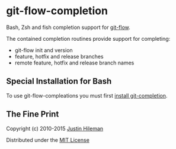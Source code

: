 git-flow-completion
===================

Bash, Zsh and fish completion support for [git-flow](http://github.com/nvie/gitflow).

The contained completion routines provide support for completing:

 * git-flow init and version
 * feature, hotfix and release branches
 * remote feature, hotfix and release branch names


Special Installation for Bash
---------------------

To use git-flow-compleations you must first 
[install git-completion](http://github.com/bobthecow/git-flow-completion/wiki/Install-Bash-git-completion).


The Fine Print
--------------

Copyright (c) 2010-2015 [Justin Hileman](http://justinhileman.com)

Distributed under the [MIT License](http://creativecommons.org/licenses/MIT/)
